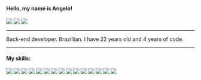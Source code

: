 #### Hello, my name is Angelo!
[<img src="https://img.shields.io/badge/Instagram-E4405F?style=flat-square&logo=instagram&logoColor=white" />](https://instagram.com/angelosoaresz) [<img src="https://img.shields.io/badge/Twitter-%231DA1F2.svg?&style=flat-square&logo=twitter&logoColor=white" />](https://twitter.com/Th3Ang3lo) [<img src="https://img.shields.io/badge/LinkedIn-%230077B5.svg?&style=flat-square&logo=LinkedIn&logoColor=white" />](https://www.linkedin.com/in/angelo-soares-31897517b)

---

Back-end developer. Brazillian. I have 22 years old and 4 years of code.

---

#### My skills:
<img src="https://img.shields.io/badge/JavaScript-323330?style=flat-square&logo=javascript&logoColor=F7DF1E"> <img src="https://img.shields.io/badge/Node.js-43853D?style=flat-square&logo=node.js&logoColor=white"> <img src="https://img.shields.io/badge/TypeScript-007ACC?style=flat-square&logo=typescript&logoColor=white"> <img src="https://img.shields.io/badge/Express JS-404D59?style=flat-square&logo=express"> <img src="https://img.shields.io/badge/Jest-98737E?style=flat-square&logo=jest&logoColor=99424F"> <img src="https://img.shields.io/badge/PHP-777BB4?style=flat-square&logo=php&logoColor=white"> <img src="https://img.shields.io/badge/Laravel-FF2D20?style=flat-square&logo=laravel&logoColor=white"> <img src="https://img.shields.io/badge/Amazon_AWS-232F3E?style=flat-square&logo=amazon-aws&logoColor=white"> <img src="https://img.shields.io/badge/Git-777777?style=flat-square&logo=git&logoColor=F05033"> <img src="https://img.shields.io/badge/Apache%20Kafka-ffffff?style=flat-square&logo=apachekafka&logoColor=black"> <img src="https://img.shields.io/badge/Docker-2496ED?style=flat-square&logo=docker&logoColor=white"> <img src="https://img.shields.io/badge/Python-14354C?style=flat-square&logo=python&logoColor=white"> <img src="https://img.shields.io/badge/MySQL-00618A?style=flat-square&logo=mysql&logoColor=white"> <img src="https://img.shields.io/badge/PostgreSQL-316192?style=flat-square&logo=postgresql&logoColor=white"> <img src="https://img.shields.io/badge/MongoDB-4EA94B?style=flat-square&logo=mongodb&logoColor=white">
